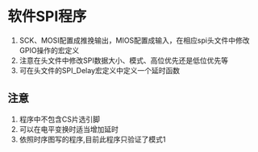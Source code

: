 
# 软件SPI程序
1. SCK、MOSI配置成推挽输出，MIOS配置成输入，在相应spi头文件中修改GPIO操作的宏定义
2. 注意在头文件中修改SPI数据大小、模式、高位优先还是低位优先等
3. 可在头文件的SPI_Delay宏定义中定义一个延时函数


## 注意
1. 程序中不包含CS片选引脚
2. 可以在电平变换时适当增加延时
3. 依照时序图写的程序,目前此程序只验证了模式1